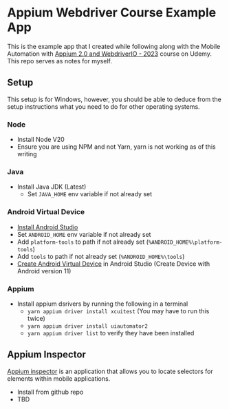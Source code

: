 # Appium Webdriver Course Example App
This is the example app that I created while following along with the Mobile Automation with [Appium 2.0 and WebdriverIO - 2023](https://www.udemy.com/course/appium-webdriverio-mobile-automation/)
course on Udemy. This repo serves as notes for myself.

## Setup
This setup is for Windows, however, you should be able to deduce from the setup instructions what you need to do for other operating systems.

### Node
- Install Node V20
- Ensure you are using NPM and not Yarn, yarn is not working as of this writing

### Java
- Install Java JDK (Latest)
  - Set `JAVA_HOME` env variable if not already set

### Android Virtual Device
- [Install Android Studio](https://developer.android.com/studio/install)
- Set `ANDROID_HOME` env variable if not already set
- Add `platform-tools` to path if not already set (`%ANDROID_HOME%\platform-tools`)
- Add `tools` to path if not already set (`%ANDROID_HOME%\tools`)
- [Create Android Virtual Device](https://developer.android.com/studio/run/managing-avds) in Android Studio (Create Device with Android version 11)

### Appium
- Install appium dsrivers by running the following in a terminal
  - `yarn appium driver install xcuitest` (You may have to run this twice)
  - `yarn appium driver install uiautomator2`
  - `yarn appium driver list` to verify they have been installed


## Appium Inspector
[Appium inspector](https://github.com/appium/appium-inspector) is an application that allows you to locate selectors for elements within mobile applications. 

- Install from github repo
- TBD